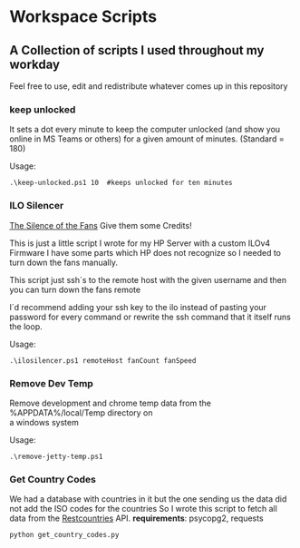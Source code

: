 # Workspace Scripts
## A Collection of scripts I used throughout my workday 
Feel free to use, edit and redistribute whatever comes up in this repository

### keep unlocked 
It sets a dot every minute to keep the computer unlocked (and show you online in MS Teams or others) for a given amount of minutes.
(Standard = 180)  

Usage:  
```dosbatch
.\keep-unlocked.ps1 10  #keeps unlocked for ten minutes 
```

### ILO Silencer
[The Silence of the Fans](https://www.reddit.com/r/homelab/comments/hix44v/silence_of_the_fans_pt_2_hp_ilo_4_273_now_with/)
Give them some Credits!


This is just a little script I wrote for my HP Server with a custom ILOv4 Firmware 
I have some parts which HP does not recognize so I needed to turn down the fans manually.

This script just ssh´s to the remote host with the given username and then you can turn down the fans remote

I´d recommend adding your ssh key to the ilo instead of pasting your password for every command or rewrite the ssh command that it itself runs the loop. 

Usage:  
```dosbatch
.\ilosilencer.ps1 remoteHost fanCount fanSpeed
``` 

### Remove Dev Temp
Remove development and chrome temp data from the %APPDATA%/local/Temp directory on  
a windows system


Usage:  
```dosbatch
.\remove-jetty-temp.ps1
```

### Get Country Codes 

We had a database with countries in it but the one sending us the data did not add the ISO codes for the countries 
So I wrote this script to fetch all data from the [Restcountries](https://restcountries.com) API.
**requirements**: psycopg2, requests
```bash
python get_country_codes.py
```